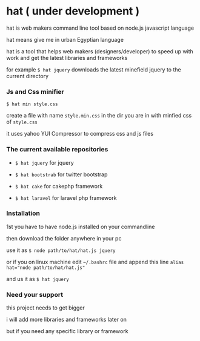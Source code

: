 hat ( under development )
=========================

hat is web makers command line tool based on node.js javascript language

hat means give me in urban Egyptian language

hat is a tool that helps web makers (designers/developer) to speed up with work and get the latest libraries and frameworks

for example ``$ hat jquery`` downloads the latest minefield jquery to the current directory

### Js and Css minifier
``$ hat min style.css``

create a file with name ``style.min.css`` in the dir you are in with minfied css of ``style.css``

it uses yahoo YUI Compressor to compress css and js files

### The current available repositories

* ``$ hat jquery`` for jquery

* ``$ hat bootstrab`` for twitter bootstrap

* ``$ hat cake`` for cakephp framework

* ``$ hat laravel`` for laravel php framework

### Installation

1st you have to have node.js installed on your commandline

then download the folder anywhere in your pc

use it as ``$ node path/to/hat/hat.js jquery``

or if you on linux machine edit ``~/.bashrc`` file and append this line ``alias hat="node path/to/hat/hat.js"``

and us it as ``$ hat jquery``

### Need your support
this project needs to get bigger

i will add more libraries and frameworks later on

but if you need any specific library or framework